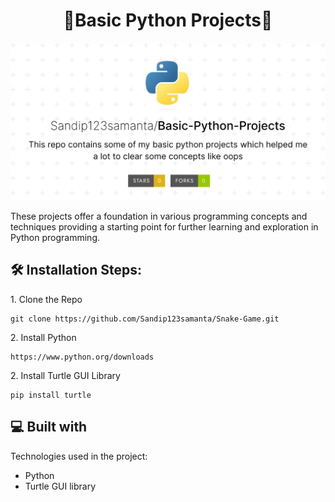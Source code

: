 <h1 align="center" id="title">🤖Basic Python Projects🤖</h1>

<p align="center"><img src="https://github.com/Sandip123samanta/Basic-Python-Projects/blob/master/Basic-Python-Projects.jpeg" alt="project-image"/></p>

<p id="description">These projects offer a foundation in various programming concepts and techniques providing a starting point for further learning and exploration in Python programming.</p>

<h2>🛠️ Installation Steps:</h2>

<p>1. Clone the Repo</p>

```
git clone https://github.com/Sandip123samanta/Snake-Game.git
```

<p>2. Install Python</p>

```
https://www.python.org/downloads
```


<p>2. Install Turtle GUI Library</p>

```
pip install turtle
```


  
  
<h2>💻 Built with</h2>

Technologies used in the project:

*   Python
*   Turtle GUI library
